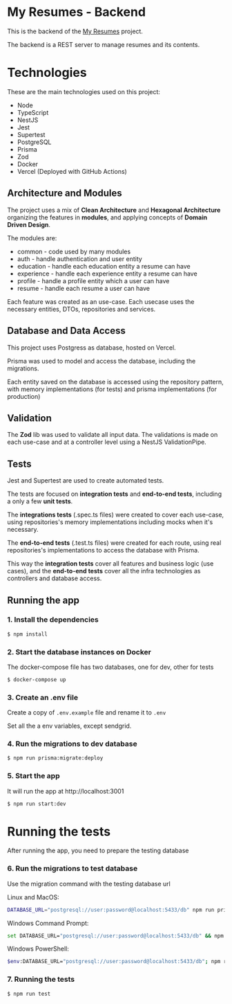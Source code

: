 # My Resumes - Backend

This is the backend of the [My Resumes](https://github.com/raphaelmarques2/my-resumes) project.

The backend is a REST server to manage resumes and its contents.

# Technologies

These are the main technologies used on this project:

- Node
- TypeScript
- NestJS
- Jest
- Supertest
- PostgreSQL
- Prisma
- Zod
- Docker
- Vercel (Deployed with GitHub Actions)

## Architecture and Modules

The project uses a mix of **Clean Architecture** and **Hexagonal Architecture** organizing the features in **modules**, and applying concepts of **Domain Driven Design**.

The modules are:

- common - code used by many modules
- auth - handle authentication and user entity
- education - handle each education entity a resume can have
- experience - handle each experience entity a resume can have
- profile - handle a profile entity which a user can have
- resume - handle each resume a user can have

Each feature was created as an use-case. Each usecase uses the necessary entities, DTOs, repositories and services.

## Database and Data Access

This project uses Postgress as database, hosted on Vercel.

Prisma was used to model and access the database, including the migrations.

Each entity saved on the database is accessed using the repository pattern, with memory implementations (for tests) and prisma implementations (for production)

## Validation

The **Zod** lib was used to validate all input data. The validations is made on each use-case and at a controller level using a NestJS ValidationPipe.

## Tests

Jest and Supertest are used to create automated tests.

The tests are focused on **integration tests** and **end-to-end tests**, including a only a few **unit tests**.

The **integrations tests** (.spec.ts files) were created to cover each use-case, using repositories's memory implementations including mocks when it's necessary.

The **end-to-end tests** (.test.ts files) were created for each route, using real repositories's implementations to access the database with Prisma.

This way the **integration tests** cover all features and business logic (use cases), and the **end-to-end tests** cover all the infra technologies as controllers and database access.

## Running the app

### 1. Install the dependencies

```bash
$ npm install
```

### 2. Start the database instances on Docker

The docker-compose file has two databases, one for dev, other for tests

```bash
$ docker-compose up
```

### 3. Create an .env file

Create a copy of `.env.example` file and rename it to `.env`

Set all the a env variables, except sendgrid.

### 4. Run the migrations to dev database

```bash
$ npm run prisma:migrate:deploy
```

### 5. Start the app

It will run the app at http://localhost:3001

```bash
$ npm run start:dev
```

# Running the tests

After running the app, you need to prepare the testing database

### 6. Run the migrations to test database

Use the migration command with the testing database url

Linux and MacOS:

```bash
DATABASE_URL="postgresql://user:password@localhost:5433/db" npm run prisma:migrate:deploy
```

Windows Command Prompt:

```bash
set DATABASE_URL="postgresql://user:password@localhost:5433/db" && npm run prisma:migrate:deploy
```

Windows PowerShell:

```bash
$env:DATABASE_URL="postgresql://user:password@localhost:5433/db"; npm run prisma:migrate:deploy
```

### 7. Running the tests

```bash
$ npm run test
```
